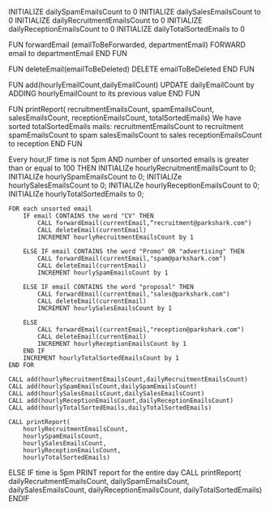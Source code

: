 INITIALIZE dailySpamEmailsCount to 0
INITIALIZE dailySalesEmailsCount to 0
INITIALIZE dailyRecruitmentEmailsCount to 0
INITIALIZE dailyReceptionEmailsCount to 0
INITIALIZE dailyTotalSortedEmails to 0

FUN forwardEmail (emailToBeForwarded, departmentEmail)
    FORWARD email to departmentEmail
END FUN

FUN deleteEmail(emailToBeDeleted) 
    DELETE emailToBeDeleted
END FUN

FUN add(hourlyEmailCount,dailyEmailCount)
    UPDATE dailyEmailCount by ADDING hourlyEmailCount to its previous value
END FUN

FUN printReport(
    recruitmentEmailsCount,
    spamEmailsCount,
    salesEmailsCount,
    receptionEmailsCount,
    totalSortedEmails)
        We have sorted totalSortedEmails mails:
            recruitmentEmailsCount to recruitment
            spamEmailsCount to spam
            salesEmailsCount to sales
            receptionEmailsCount to reception
END FUN

Every hour,IF time is not 5pm AND number of unsorted emails is greater than or equal to 100 THEN
    INITIALIZe hourlyRecruitmentEmailsCount to 0;
    INITIALIZe hourlySpamEmailsCount to 0;
    INITIALIZe hourlySalesEmailsCount to 0;
    INITIALIZe hourlyReceptionEmailsCount to 0;
    INITIALIZe hourlyTotalSortedEmails to 0;

    FOR each unsorted email
        IF email CONTAINS the word "CV" THEN
            CALL forwardEmail(currentEmail,“recruitment@parkshark.com")
            CALL deleteEmail(currentEmail)
            INCREMENT hourlyRecruitmentEmailsCount by 1

        ELSE IF email CONTAINS the word "Promo" OR "advertising" THEN
            CALL forwardEmail(currentEmail,"spam@parkshark.com")
            CALL deleteEmail(currentEmail)
            INCREMENT hourlySpamEmailsCount by 1

        ELSE IF email CONTAINS the word "proposal" THEN
            CALL forwardEmail(currentEmail,"sales@parkshark.com")
            CALL deleteEmail(currentEmail)
            INCREMENT hourlySalesEmailsCount by 1
        
        ELSE 
            CALL forwardEmail(currentEmail,"reception@parkshark.com")
            CALL deleteEmail(currentEmail)
            INCREMENT hourlyReceptionEmailsCount by 1
        END IF
        INCREMENT hourlyTotalSortedEmailsCount by 1
    END FOR

    CALL add(hourlyRecruitmentEmailsCount,dailyRecruitmentEmailsCount)
    CALL add(hourlySpamEmailsCount,dailySpamEmailsCount)
    CALL add(hourlySalesEmailsCount,dailySalesEmailsCount)
    CALL add(hourlyReceptionEmailsCount,dailyReceptionEmailsCount)
    CALL add(hourlyTotalSortedEmails,dailyTotalSortedEmails)

    CALL printReport(
        hourlyRecruitmentEmailsCount,
        hourlySpamEmailsCount,
        hourlySalesEmailsCount,
        hourlyReceptionEmailsCount,
        hourlyTotalSortedEmails)

ELSE IF time is 5pm
    PRINT report for the entire day
    CALL printReport(
        dailyRecruitmentEmailsCount,
        dailySpamEmailsCount,
        dailySalesEmailsCount,
        dailyReceptionEmailsCount,
        dailyTotalSortedEmails)
ENDIF

